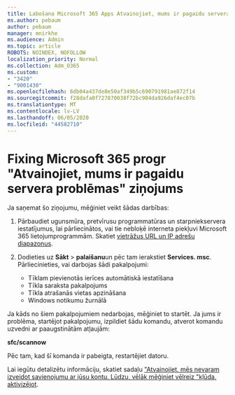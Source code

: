 ```yaml
---
title: Labošana Microsoft 365 Apps Atvainojiet, mums ir pagaidu servera problēmas ziņojums
ms.author: pebaum
author: pebaum
manager: mnirkhe
ms.audience: Admin
ms.topic: article
ROBOTS: NOINDEX, NOFOLLOW
localization_priority: Normal
ms.collection: Adm_O365
ms.custom:
- "3420"
- "9001430"
ms.openlocfilehash: 6db04a437de8e50af349b5c690791981ae872f14
ms.sourcegitcommit: f28dafa0f727870038f72bc904da926daf4ec07b
ms.translationtype: MT
ms.contentlocale: lv-LV
ms.lasthandoff: 06/05/2020
ms.locfileid: "44582710"
---
```

# <a name="fixing-the-microsoft-365-apps-sorry-we-are-having-temporary-server-issues-message"></a>Fixing Microsoft 365 progr "Atvainojiet, mums ir pagaidu servera problēmas" ziņojums

Ja saņemat šo ziņojumu, mēģiniet veikt šādas darbības:

1. Pārbaudiet ugunsmūra, pretvīrusu programmatūras un starpniekservera iestatījumus, lai pārliecinātos, vai tie nebloķē interneta piekļuvi Microsoft 365 lietojumprogrammām. Skatiet [vietrāžus URL un IP adrešu diapazonus](https://docs.microsoft.com/office365/enterprise/urls-and-ip-address-ranges).

2. Dodieties uz **Sākt**  >  **palaišanu**un pēc tam ierakstiet **Services. msc**. Pārliecinieties, vai darbojas šādi pakalpojumi:
    - Tīklam pievienotās ierīces automātiskā iestatīšana
    - Tīkla saraksta pakalpojums
    - Tīkla atrašanās vietas apzināšana
    - Windows notikumu žurnālā

Ja kāds no šiem pakalpojumiem nedarbojas, mēģiniet to startēt. Ja jums ir problēma, startējot pakalpojumu, izpildiet šādu komandu, atverot komandu uzvedni ar paaugstinātām atļaujām:

**sfc/scannow**

Pēc tam, kad šī komanda ir pabeigta, restartējiet datoru.

Lai iegūtu detalizētu informāciju, skatiet sadaļu ["Atvainojiet, mēs nevaram izveidot savienojumu ar jūsu kontu. Lūdzu, vēlāk mēģiniet vēlreiz "kļūda, aktivizējot](https://docs.microsoft.com/office/troubleshoot/activation-installation/issue-when-activate-office-from-office-365).